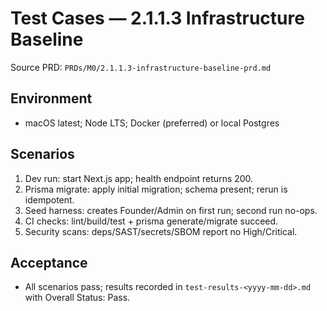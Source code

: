 # Test Cases — 2.1.1.3 Infrastructure Baseline

Source PRD: `PRDs/M0/2.1.1.3-infrastructure-baseline-prd.md`

## Environment
- macOS latest; Node LTS; Docker (preferred) or local Postgres

## Scenarios
1. Dev run: start Next.js app; health endpoint returns 200.
2. Prisma migrate: apply initial migration; schema present; rerun is idempotent.
3. Seed harness: creates Founder/Admin on first run; second run no-ops.
4. CI checks: lint/build/test + prisma generate/migrate succeed.
5. Security scans: deps/SAST/secrets/SBOM report no High/Critical.

## Acceptance
- All scenarios pass; results recorded in `test-results-<yyyy-mm-dd>.md` with Overall Status: Pass.


